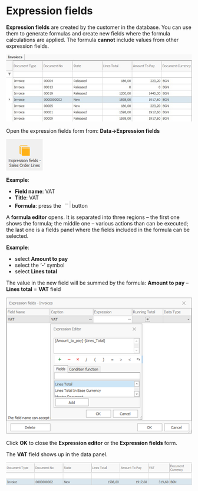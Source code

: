# Expression fields

<b>Expression fields</b> are created by the customer in the database. You can use them to generate formulas and create new fields where the formula calculations are applied. The formula <b>cannot</b> include values from other expression fields.

![Expression formula](pictures/expression-formula3.png)
 
Open the expression fields form from: <b>Data→Expression fields</b>

 ![Expression fields ribbon](pictures/expf-ribbon.png) 

**Example**:

- <b>Field name</b>: VAT
- <b>Title</b>: VAT
- <b>Formula</b>: press the ![etc](pictures/etc.png)  button

A <b>formula editor</b> opens. It is separated into three regions – the first one shows the formula; the middle one – various actions than can be executed; the last one is a fields panel where the fields included in the formula can be selected.

**Example**:

- select <b>Amount to pay</b>
- select the ‘<b>-</b>’ symbol
- select <b>Lines total</b>

The value in the new field will be summed by the formula: <b>Amount to pay</b> – <b>Lines total</b> = <b>VAT</b> field

![Expression fields form](pictures/Calculated-fform.png)

Click <b>OK</b> to close the <b>Expression editor</b> or the <b>Expression fields </b> form. 

The <b>VAT</b> field shows up in the data panel.

![New field](pictures/newVAT-field1.png)  
